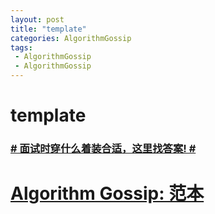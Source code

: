 ```yaml
---
layout: post
title: "template"
categories: AlgorithmGossip
tags: 
 - AlgorithmGossip
 - AlgorithmGossip
--- 
```


# template

### [# 面试时穿什么着装合适，这里找答案! #](http://taobao.esmartweb.com/man.htm)

# [Algorithm Gossip: 范本]()
